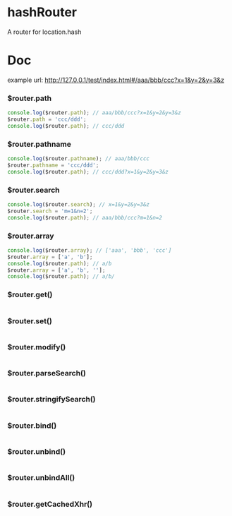 # hashRouter

A router for location.hash

# Doc

example url: http://127.0.0.1/test/index.html#/aaa/bbb/ccc?x=1&y=2&y=3&z

### \$router.path

```javascript
console.log($router.path); // aaa/bbb/ccc?x=1&y=2&y=3&z
$router.path = 'ccc/ddd';
console.log($router.path); // ccc/ddd
```

### \$router.pathname

```javascript
console.log($router.pathname); // aaa/bbb/ccc
$router.pathname = 'ccc/ddd';
console.log($router.path); // ccc/ddd?x=1&y=2&y=3&z
```

### \$router.search

```javascript
console.log($router.search); // x=1&y=2&y=3&z
$router.search = 'm=1&n=2';
console.log($router.path); // aaa/bbb/ccc?m=1&n=2
```

### \$router.array

```javascript
console.log($router.array); // ['aaa', 'bbb', 'ccc']
$router.array = ['a', 'b'];
console.log($router.path); // a/b
$router.array = ['a', 'b', ''];
console.log($router.path); // a/b/
```

### \$router.get()

```javascript
```

### \$router.set()

```javascript
```

### \$router.modify()

```javascript
```

### \$router.parseSearch()

```javascript
```

### \$router.stringifySearch()

```javascript
```

### \$router.bind()

```javascript
```

### \$router.unbind()

```javascript
```

### \$router.unbindAll()

```javascript
```

### \$router.getCachedXhr()

```javascript
```
